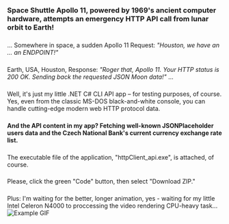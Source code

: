 ### Space Shuttle Apollo 11, powered by 1969's ancient computer hardware, attempts an emergency HTTP API call from lunar orbit to Earth!
###
...
Somewhere in space, a sudden Apollo 11 Request:
 _"Houston, we have an ... an ENDPOINT!"_ 
###
Earth, USA, Houston,  Response: 
_"Roger that, Apollo 11. Your HTTP status is 200 OK. Sending back the requested JSON Moon data!"_
...
###
Well, it's just my little .NET C# CLI API app – for testing purposes, of course.
Yes, even from the classic MS-DOS black-and-white console, you can handle cutting-edge modern web HTTP protocol data.
###
**And the API content in my app? Fetching well-known JSONPlaceholder users data and the Czech National Bank's current currency exchange rate list.**
###
The executable file of the application, "httpClient_api.exe", is attached, of course.
 ###
Please, click the green "Code" button, then select "Download ZIP."
###
Plus: I'm waiting for the better, longer animation, yes - waiting for my little Intel Celeron N4000 to proccessing the video rendering CPU-heavy task...
![Example GIF](animation.gif)


